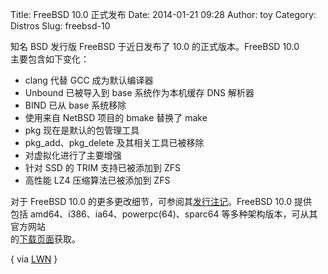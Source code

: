 Title: FreeBSD 10.0 正式发布
Date: 2014-01-21 09:28
Author: toy
Category: Distros
Slug: freebsd-10

知名 BSD 发行版 FreeBSD 于近日发布了 10.0 的正式版本。FreeBSD 10.0  
主要包含如下变化：

* clang 代替 GCC 成为默认编译器  
* Unbound 已被导入到 base 系统作为本机缓存 DNS 解析器  
* BIND 已从 base 系统移除  
* 使用来自 NetBSD 项目的 bmake 替换了 make  
* pkg 现在是默认的包管理工具  
* pkg\_add、pkg\_delete 及其相关工具已被移除  
* 对虚拟化进行了主要增强  
* 针对 SSD 的 TRIM 支持已被添加到 ZFS  
* 高性能 LZ4 压缩算法已被添加到 ZFS

对于 FreeBSD 10.0 的更多更改细节，可参阅其[发行注记][n]。FreeBSD 10.0
提供  
包括 amd64、i386、ia64、powerpc(64)、sparc64
等多种架构版本，可从其官方网站  
的[下载页面][d]获取。

[a]:
http://lists.freebsd.org/pipermail/freebsd-announce/2014-January/001532.html  
[n]: http://www.freebsd.org/releases/10.0R/relnotes.html  
[d]: http://www.freebsd.org/where.html  
[l]: http://lwn.net/Articles/581314/

{ via [LWN][l] }

